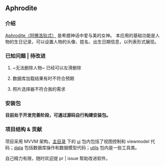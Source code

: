 ## Aphrodite


### 介绍
[Aphrodite（阿佛洛狄忒）](https://en.wikipedia.org/wiki/Aphrodite) 是希腊神话中爱与美的女神。
本应用的基础功能是人物的生日记录，可以设置人物的头像、姓名、出生日期信息，以列表形式展现。


### 已知问题 | 待改进

1. ~无法删除人物~ 已经可以左滑删除

2. 数据库加载结果有时不符合预期

3. 照片选择器不符合我的需求


### 安装包

**目前处于开发完善阶段，可通过源码自行构建安装包。**


### 项目结构 & 贡献

项目采用 MVVM 架构，[主目录](https://github.com/sodalaboratory/Aphrodite/tree/main/app/src/main/java/com/sodalaboratory/aphrodite) 下的 [ui](https://github.com/sodalaboratory/Aphrodite/tree/main/app/src/main/java/com/sodalaboratory/aphrodite/ui) 包内包括了视图控制和 viewmodel 代码；[data](https://github.com/sodalaboratory/Aphrodite/tree/main/app/src/main/java/com/sodalaboratory/aphrodite/data) 包括数据库操作和数据模型代码；[utils](https://github.com/sodalaboratory/Aphrodite/tree/main/app/src/main/java/com/sodalaboratory/aphrodite/utils) 包内是一些工具类。

自己精力有限，随时欢迎提 pr | issue 帮助改进软件。



